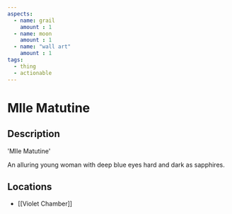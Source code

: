 ```yaml
---
aspects: 
  - name: grail
    amount : 1
  - name: moon
    amount : 1
  - name: "wall art"
    amount : 1
tags:
  - thing
  - actionable
---
```


# Mlle Matutine

## Description
'Mlle Matutine'

An alluring young woman with deep blue eyes hard and dark as sapphires.
## Locations
- [[Violet Chamber]]